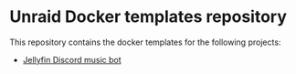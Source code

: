 # Unraid Docker templates repository

This repository contains the docker templates for the following projects:

- [Jellyfin Discord music bot](https://github.com/manuel-rw/jellyfin-discord-music-bot)

